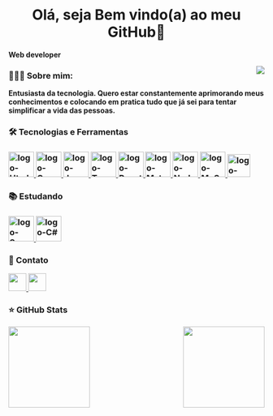 
<h1 align="center">Olá, seja Bem vindo(a) ao meu GitHub👋</h1>

**Web developer**

 <img align="right"
 src="https://raw.githubusercontent.com/gist/GledsonLucas111/5022e3f6b1f742b819961280278e63fe/raw/8b30d58a25a1aad74170e17282ea68efdbcbba16/githubcard.svg"></img>
 
<h3>👨🏻‍💻 Sobre mim:</h3>

**Entusiasta da tecnologia. Quero estar constantemente aprimorando meus conhecimentos e colocando em pratica tudo que já sei para tentar simplificar a vida das pessoas.**
 
<h3>🛠 Tecnologias e Ferramentas<h3/>

<div>
  <a href="https://developer.mozilla.org/pt-BR/docs/Web/HTML" target="_blank">
  <img height="50px" alt="logo-Html" src="https://cdn.jsdelivr.net/gh/devicons/devicon/icons/html5/html5-original.svg" target="_blank"/>
  </a>
  
  <a href="https://developer.mozilla.org/pt-BR/docs/Web/CSS" target="_blank">
  <img height="50px" alt="logo-Css" src="https://cdn.jsdelivr.net/gh/devicons/devicon/icons/css3/css3-original.svg" />
  </a>
  
  <a href="https://developer.mozilla.org/pt-BR/docs/Web/JavaScript" target="_blank">
  <img height="50px" alt="logo-JavaScript" src="https://cdn.jsdelivr.net/gh/devicons/devicon/icons/javascript/javascript-original.svg" />
  </a>
  <a href="https://www.typescriptlang.org/docs/" target="_blank">
  <img height="50px" alt="logo-TypeScript" src="https://cdn.jsdelivr.net/gh/devicons/devicon/icons/typescript/typescript-original.svg" />
  </a>
  <a href="https://pt-br.reactjs.org/docs/getting-started.html" target="_blank">
  <img height="50px" alt="logo-React" src="https://cdn.jsdelivr.net/gh/devicons/devicon/icons/react/react-original.svg" />
  </a>
  <a href="https://mui.com/pt/material-ui/getting-started/overview/" target="_blank">
  <img height="50px" alt="logo-MaterialUi" src="https://cdn.jsdelivr.net/gh/devicons/devicon/icons/materialui/materialui-original.svg" />
  </a>
  
  <a href="https://nodejs.org/en/docs/" target="_blank">
  <img height="50px" alt="logo-Node" src="https://cdn.jsdelivr.net/gh/devicons/devicon/icons/nodejs/nodejs-original.svg" />
  </a>
  
  <a href="https://dev.mysql.com/doc/" target="_blank">
  <img height="50px" alt="logo-MySql" src="https://cdn.jsdelivr.net/gh/devicons/devicon/icons/mysql/mysql-original.svg" target="_blank" />
  </a>
  
  <a href="https://jestjs.io/pt-BR/docs/getting-started" target="_blank">
  <img height="45px" alt="logo-Jest" src="https://cdn.jsdelivr.net/gh/devicons/devicon/icons/jest/jest-plain.svg" />
  </a>
 </div>
 
<h3>📚 Estudando<h3/>

<div>
<a href="https://sass-lang.com/documentation/" target="_blank">
<img height="50px" alt="logo-Saas" src="https://cdn.jsdelivr.net/gh/devicons/devicon/icons/sass/sass-original.svg" />
</a>

<a href="https://docs.microsoft.com/pt-br/dotnet/csharp/" target="_blank">
<img height="50px" alt="logo-C#" src="https://cdn.jsdelivr.net/gh/devicons/devicon/icons/csharp/csharp-original.svg" />
</a>
</div>


<h3>📧 Contato</h3>

<div>
  <a href="mailto:gledsonlucas111@gmail.com">
    <img height="35px" src="https://img.shields.io/badge/Gmail-D14836?style=for-the-badge&logo=gmail&logoColor=white"/>
  </a>
  <a href="https://www.linkedin.com/in/gledson-lucas-1b5873166/" target="_blank">
    <img height="35px" src="https://img.shields.io/badge/LinkedIn-0077B5?style=for-the-badge&logo=linkedin&logoColor=white" />
  </a>
 </div>
 
 
<div>
 <h3>⭐ GitHub Stats</h3>
  <a href="https://github.com/gledsonlucas111">
  <img height="160em" src="https://github-readme-stats.vercel.app/api?username=gledsonlucas111&show_icons=true&theme=radical&include_all_commits=true&count_private=true"/>
  <img height="160em" align="right" src="https://github-readme-stats.vercel.app/api/top-langs/?username=gledsonlucas111&layout=compact&langs_count=7&theme=radical"/>
</div>
 
 ##
